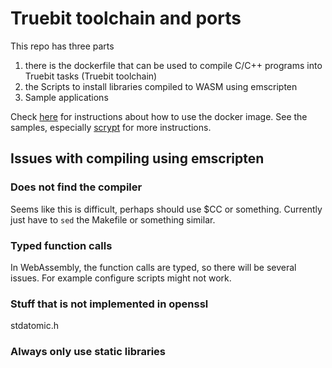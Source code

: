 # Truebit toolchain and ports

This repo has three parts
1. there is the dockerfile that can be used to
compile C/C++ programs into Truebit tasks (Truebit toolchain)
2. the Scripts to install libraries compiled to WASM using emscripten
3. Sample applications

Check [here](https://github.com/TruebitProtocol/truebit-eth#docker-incantations)
for instructions about how to use the docker image.
See the samples, especially [scrypt](samples/scrypt) for more instructions.

## Issues with compiling using emscripten

### Does not find the compiler

Seems like this is difficult, perhaps should use $CC or something.
Currently just have to `sed` the Makefile or something similar.

### Typed function calls

In WebAssembly, the function calls are typed, so there will be several issues.
For example configure scripts might not work.

### Stuff that is not implemented in openssl

stdatomic.h

### Always only use static libraries

